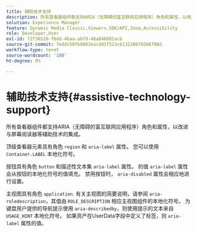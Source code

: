 ```yaml
---
title: 辅助技术支持
description: 所有查看器组件都支持ARIA（无障碍的富互联网应用程序）角色和属性，以改进与屏幕阅读器等辅助技术的集成。
solution: Experience Manager
feature: Dynamic Media Classic,Viewers,SDK/API,Zoom,Accessibility
role: Developer,User
exl-id: f2f36520-f6dd-4baa-abf0-48a846882acb
source-git-commit: 7eddc50fb9803eacdd1f513c6132380793b6f88d
workflow-type: tm+mt
source-wordcount: '180'
ht-degree: 0%

---
```


# 辅助技术支持{#assistive-technology-support}

所有查看器组件都支持ARIA（无障碍的富互联网应用程序）角色和属性，以改进与屏幕阅读器等辅助技术的集成。

顶级查看器元素具有角色 `region` 和 `aria-label` 属性。 您可以使用 `Container.LABEL` 本地化符号。

按钮具有角色 `button` 和描述性文本集 `aria-label` 属性。 的值 `aria-label` 属性会从按钮的本地化符号的值填充。 禁用按钮时， `aria-disabled` 属性会相应地进行设置。

主视图具有角色 `application`. 有关主视图的简要说明，请参阅 `aria-roledescription`，其值由 `ROLE_DESCRIPTION` 相应主视图组件的本地化符号。 为键盘用户提供的导航提示使用 `aria-describedby`，则使用提示的文本来自 `USAGE_HINT` 本地化符号。 如果资产在UserData字段中定义了标签，则 `aria-label` 属性的值。
